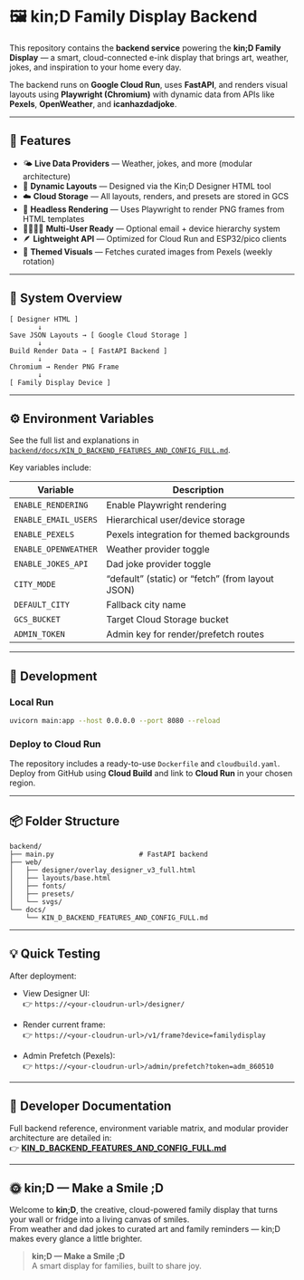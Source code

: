# 🖼️ kin;D Family Display Backend

This repository contains the **backend service** powering the **kin;D Family Display** — a smart, cloud-connected e-ink display that brings art, weather, jokes, and inspiration to your home every day.  

The backend runs on **Google Cloud Run**, uses **FastAPI**, and renders visual layouts using **Playwright (Chromium)** with dynamic data from APIs like **Pexels**, **OpenWeather**, and **icanhazdadjoke**.

---

## 🚀 Features

- 🌤️ **Live Data Providers** — Weather, jokes, and more (modular architecture)  
- 🧱 **Dynamic Layouts** — Designed via the Kin;D Designer HTML tool  
- ☁️ **Cloud Storage** — All layouts, renders, and presets are stored in GCS  
- 🧠 **Headless Rendering** — Uses Playwright to render PNG frames from HTML templates  
- 👨‍👩‍👧‍👦 **Multi-User Ready** — Optional email + device hierarchy system  
- 🪶 **Lightweight API** — Optimized for Cloud Run and ESP32/pico clients  
- 🎨 **Themed Visuals** — Fetches curated images from Pexels (weekly rotation)  

---

## 🧩 System Overview

```
[ Designer HTML ]
       ↓
Save JSON Layouts → [ Google Cloud Storage ]
       ↓
Build Render Data → [ FastAPI Backend ]
       ↓
Chromium → Render PNG Frame
       ↓
[ Family Display Device ]
```

---

## ⚙️ Environment Variables

See the full list and explanations in  
[`backend/docs/KIN_D_BACKEND_FEATURES_AND_CONFIG_FULL.md`](backend/docs/KIN_D_BACKEND_FEATURES_AND_CONFIG_FULL.md).

Key variables include:

| Variable | Description |
|-----------|--------------|
| `ENABLE_RENDERING` | Enable Playwright rendering |
| `ENABLE_EMAIL_USERS` | Hierarchical user/device storage |
| `ENABLE_PEXELS` | Pexels integration for themed backgrounds |
| `ENABLE_OPENWEATHER` | Weather provider toggle |
| `ENABLE_JOKES_API` | Dad joke provider toggle |
| `CITY_MODE` | “default” (static) or “fetch” (from layout JSON) |
| `DEFAULT_CITY` | Fallback city name |
| `GCS_BUCKET` | Target Cloud Storage bucket |
| `ADMIN_TOKEN` | Admin key for render/prefetch routes |

---

## 🧰 Development

### Local Run

```bash
uvicorn main:app --host 0.0.0.0 --port 8080 --reload
```

### Deploy to Cloud Run

The repository includes a ready-to-use `Dockerfile` and `cloudbuild.yaml`.  
Deploy from GitHub using **Cloud Build** and link to **Cloud Run** in your chosen region.

---

## 📦 Folder Structure

```
backend/
├── main.py                     # FastAPI backend
├── web/
│   ├── designer/overlay_designer_v3_full.html
│   ├── layouts/base.html
│   ├── fonts/
│   ├── presets/
│   └── svgs/
└── docs/
    └── KIN_D_BACKEND_FEATURES_AND_CONFIG_FULL.md
```

---

## 💡 Quick Testing

After deployment:

- View Designer UI:  
  👉 `https://<your-cloudrun-url>/designer/`

- Render current frame:  
  👉 `https://<your-cloudrun-url>/v1/frame?device=familydisplay`

- Admin Prefetch (Pexels):  
  👉 `https://<your-cloudrun-url>/admin/prefetch?token=adm_860510`

---

## 🧠 Developer Documentation

Full backend reference, environment variable matrix, and modular provider architecture are detailed in:  
👉 [**KIN_D_BACKEND_FEATURES_AND_CONFIG_FULL.md**](backend/docs/KIN_D_BACKEND_FEATURES_AND_CONFIG_FULL.md)

---

## 🌞 kin;D — Make a Smile ;D

Welcome to **kin;D**, the creative, cloud-powered family display that turns your wall or fridge into a living canvas of smiles.  
From weather and dad jokes to curated art and family reminders — kin;D makes every glance a little brighter.  

> **kin;D — Make a Smile ;D**  
> A smart display for families, built to share joy.
